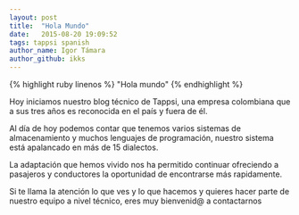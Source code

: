 ```yaml
---
layout: post
title:  "Hola Mundo"
date:   2015-08-20 19:09:52
tags: tappsi spanish
author_name: Igor Támara
author_github: ikks
---
```


{% highlight ruby linenos %}
"Hola mundo"
{% endhighlight %}

Hoy iniciamos nuestro blog técnico de Tappsi, una empresa
colombiana que a sus tres años es reconocida en el país y fuera de él.

Al día de hoy podemos contar que tenemos varios sistemas de almacenamiento y muchos lenguajes de
programación, nuestro sistema está apalancado en más de 15 dialectos.

La adaptación que hemos vivido nos ha permitido continuar ofreciendo a pasajeros y conductores la
oportunidad de encontrarse más rapidamente.

Si te llama la atención lo que ves y lo que hacemos y quieres hacer parte de nuestro equipo a nivel
técnico, eres muy bienvenid@ a contactarnos
